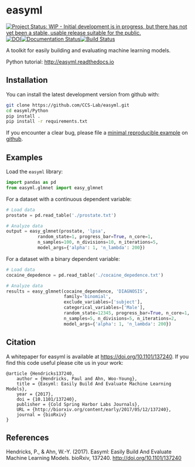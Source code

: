 easyml
======

[![Project Status: WIP - Initial development is in progress, but there has not yet been a stable, usable release suitable for the public.](http://www.repostatus.org/badges/latest/wip.svg)](http://www.repostatus.org/#wip)[![DOI](https://zenodo.org/badge/71721801.svg)](https://zenodo.org/badge/latestdoi/71721801)[![Documentation Status](https://readthedocs.org/projects/easyml/badge/?version=latest)](http://easyml.readthedocs.io/en/latest/?badge=latest)[![Build Status](https://travis-ci.org/CCS-Lab/easyml.svg?branch=master)](https://travis-ci.org/CCS-Lab/easyml)

A toolkit for easily building and evaluating machine learning models.

Python tutorial: http://easyml.readthedocs.io

Installation
------------

You can install the latest development version from github with:

```bash
git clone https://github.com/CCS-Lab/easyml.git
cd easyml/Python
pip install .
pip install -r requirements.txt
```

If you encounter a clear bug, please file a [minimal reproducible example](http://stackoverflow.com/questions/5963269/how-to-make-a-great-r-reproducible-example) on [github](https://github.com/CCS-Lab/easyml/issues).

Examples
--------

Load the `easyml` library:

``` python
import pandas as pd
from easyml.glmnet import easy_glmnet
```

For a dataset with a continuous dependent variable:

``` python
# Load data
prostate = pd.read_table('./prostate.txt')

# Analyze data
output = easy_glmnet(prostate, 'lpsa',
            random_state=1, progress_bar=True, n_core=1,
            n_samples=100, n_divisions=10, n_iterations=5,
            model_args={'alpha': 1, 'n_lambda': 200})
```

For a dataset with a binary dependent variable:

``` python
# Load data
cocaine_depedence = pd.read_table('./cocaine_depedence.txt')

# Analyze data
results = easy_glmnet(cocaine_dependence, 'DIAGNOSIS',
                      family='binomial',
                      exclude_variables=['subject'],
                      categorical_variables=['Male'],
                      random_state=12345, progress_bar=True, n_core=1,
                      n_samples=5, n_divisions=5, n_iterations=2,
                      model_args={'alpha': 1, 'n_lambda': 200})
```

Citation
--------

A whitepaper for easyml is available at https://doi.org/10.1101/137240. If you find this code useful please cite us in your work:

```
@article {Hendricks137240,
	author = {Hendricks, Paul and Ahn, Woo-Young},
	title = {Easyml: Easily Build And Evaluate Machine Learning Models},
	year = {2017},
	doi = {10.1101/137240},
	publisher = {Cold Spring Harbor Labs Journals},
	URL = {http://biorxiv.org/content/early/2017/05/12/137240},
	journal = {bioRxiv}
}
```

References
----------
Hendricks, P., & Ahn, W.-Y. (2017). Easyml: Easily Build And Evaluate Machine Learning Models. bioRxiv, 137240. http://doi.org/10.1101/137240
